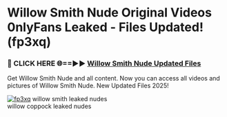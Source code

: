 # Willow Smith Nude Original Videos 0nlyFans Leaked - Files Updated! (fp3xq)

<h3>🔴 CLICK HERE 🌐==►► <a href="https://tinyurl.com/4mcuefdz" rel="nofollow">Willow Smith Nude Updated Files</a></h3>

Get Willow Smith Nude and all content. Now you can access all videos and pictures of Willow Smith Nude. New Updated Files 2025!

[![fp3xq](https://i.imgur.com/StAQSOY.gif)](https://tinyurl.com/4mcuefdz)
willow smith leaked nudes<br>
willow coppock leaked nudes